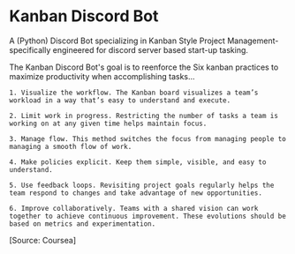 # Kanban Discord Bot
 A (Python) Discord Bot specializing in Kanban Style Project Management- specifically engineered for discord server based start-up tasking.

 The Kanban Discord Bot's goal is to reenforce the Six kanban practices to maximize productivity when accomplishing tasks...

    1. Visualize the workflow. The Kanban board visualizes a team’s workload in a way that’s easy to understand and execute.

    2. Limit work in progress. Restricting the number of tasks a team is working on at any given time helps maintain focus.

    3. Manage flow. This method switches the focus from managing people to managing a smooth flow of work.

    4. Make policies explicit. Keep them simple, visible, and easy to understand.

    5. Use feedback loops. Revisiting project goals regularly helps the team respond to changes and take advantage of new opportunities.

    6. Improve collaboratively. Teams with a shared vision can work together to achieve continuous improvement. These evolutions should be based on metrics and experimentation.

 [Source: Coursea]
